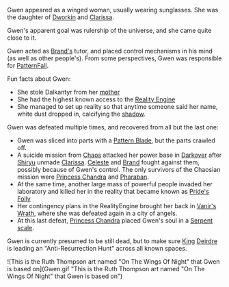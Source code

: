 Gwen appeared as a winged woman, usually wearing sunglasses.  She was the daughter of [Dworkin](DworkinOfAmber) and [Clarissa](ClarissaOfDarkover).

Gwen's apparent goal was rulership of the universe, and she came quite close to it.

Gwen acted as [Brand's](BrandOfOberon) tutor, and placed control mechanisms in his mind (as well as other people's). From some perspectives, Gwen was responsible for [PatternFall](PatternFall).

Fun facts about Gwen:
 + She stole Dalkantyr from her [mother](ClarissaOfDarkover)
 + She had the highest known access to the [Reality Engine](RealityEngine)
 + She managed to set up reality so that anytime someone said her name, white dust dropped in, calcifying the [shadow](ShadowPlaces).

Gwen was defeated multiple times, and recovered from all but the last one:
 + Gwen was sliced into parts with a [Pattern Blade](PatternBlade), but the parts crawled off.
 + A suicide mission from [Chaos](CourtsOfChaos) attacked her power base in [Darkover](DarkoverPromontory) after [Shiryu](RealmsMasterShiryu) unmade [Clarissa](ClarissaOfDarkover). [Celeste](CelesteOfBleys) and [Brand](BrandOfOberon) fought against them, possibly because of Gwen's control.  The only survivors of the Chaosian mission were [Princess Chandra](PrincessChandraOfAssassins) and [Pharaban](PharabanOfPharaban).
 + At the same time, another large mass of powerful people invaded her laboratory and killed her in the reality that became known as [Pride's Folly](PridesFolly)
 + Her contingency plans in the RealityEngine brought her back in [Vanir's Wrath](VanirsWrath), where she was defeated again in a city of angels.
 + At this last defeat, [Princess Chandra](PrincessChandraOfAssassins) placed Gwen's soul in a [Serpent scale](SerpentOfChaos).

Gwen is currently presumed to be still dead, but to make sure [King](KingOfAmber) [Deirdre](DeirdreOfOberon) is leading an "Anti-Resurrection Hunt" across all known spaces.

![This is the Ruth Thompson art named "On The Wings Of Night" that Gwen is based on](Gwen.gif "This is the Ruth Thompson art named "On The Wings Of Night" that Gwen is based on")
